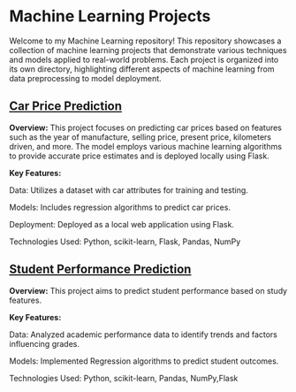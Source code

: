 # Machine Learning Projects
Welcome to my Machine Learning repository! This repository showcases a collection of machine learning projects that demonstrate various techniques and models applied to real-world problems. Each project is organized into its own directory, highlighting different aspects of machine learning from data preprocessing to model deployment.

## [Car Price Prediction](https://github.com/Fatimarz/Machine-Learning-Projects/tree/main/car_price_prediction)
**Overview:** This project focuses on predicting car prices based on features such as the year of manufacture, selling price, present price, kilometers driven, and more. The model employs various machine learning algorithms to provide accurate price estimates and is deployed locally using Flask.

**Key Features:**

Data: Utilizes a dataset with car attributes for training and testing.

Models: Includes regression algorithms to predict car prices.

Deployment: Deployed as a local web application using Flask.

Technologies Used: Python, scikit-learn, Flask, Pandas, NumPy

## [Student Performance Prediction](https://github.com/Fatimarz/Machine-Learning-Projects/tree/main/Student_performance_prediction)
**Overview:** This project aims to predict student performance based on study features. 

**Key Features:**

Data: Analyzed academic performance data to identify trends and factors influencing grades.

Models: Implemented Regression algorithms to predict student outcomes.

Technologies Used: Python, scikit-learn, Pandas, NumPy,Flask
